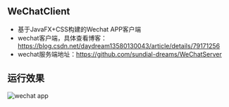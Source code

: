 ## WeChatClient
+ 基于JavaFX+CSS构建的Wechat APP客户端
+ wechat客户端，具体查看博客：https://blog.csdn.net/daydream13580130043/article/details/79171256
+ wechat服务端地址：https://github.com/sundial-dreams/WeChatServer
## 运行效果
![wechat app](https://github.com/sundial-dreams/WeChatClient/blob/master/20180126135559450.png?raw=true)
